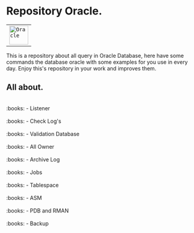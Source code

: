 # Repository Oracle.

<div align="letf">
	<table>
		<tr>
			<td><code><img width="50" src="https://user-images.githubusercontent.com/25181517/117208736-bdedc080-adf5-11eb-912f-61c7d43705f6.png" alt="Oracle" title="Oracle"/></code></td>
		</tr>
	</table>
</div>

This is a repository about all query in Oracle Database, here have some commands the database oracle with some examples for you use in every day.
Enjoy this's repository in your work and improves them.

## All about.
<br>
:books: - Listener
</br>
<br>
:books: - Check Log's
</br>
<br>
:books: - Validation Database
</br>
<br>
:books: - All Owner
</br>
<br>
:books: - Archive Log
</br>
<br>
:books: - Jobs
</br>
<br>
:books: - Tablespace
</br>
<br>
:books: - ASM
</br>
<br>
:books: - PDB and RMAN
</br>
<br>
:books: - Backup
</br>
